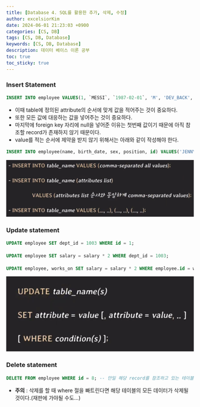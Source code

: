 ```yaml
---
title: [Database 4. SQL를 활용한 추가, 삭제, 수정]
author: excelsiorKim
date: 2024-06-01 21:23:03 +0900
categories: [CS, DB]
tags: [CS, DB, Database]
keywords: [CS, DB, Database]
description: 데이터 베이스 이론 공부
toc: true
toc_sticky: true
---
```


### Insert Statement

```sql
INSERT INTO employee VALUES(1, `MESSI`, `1987-02-01`, 'M', 'DEV_BACK', 1000000, null);
```

- 이때 table에 정의된 attribute의 순서에 맞게 값을 적어주는 것이 중요하다.
- 또한 모든 값에 대응하는 값을 넣어주는 것이 중요하다.
- 마지막에 foreign key 자리에 null을 넣어준 이유는 첫번째 값이기 때문에 아직 참조할 record가 존재하지 않기 때문이다.
- value를 적는 순서에 제약을 받지 않기 위해서는 아래와 같이 작성해야 한다.

```sql
INSERT INTO employee(name, birth_date, sex, position, id) VALUES('JENNY', '2000-10-12', 'F', 'DEV_BACK', 3);
```

![Insert-Statement](/assets/img/2024-06-01-DB-4/Insert-statement.png)

### Update statement

```sql
UPDATE employee SET dept_id = 1003 WHERE id = 1;

UPDATE employee SET salary = salary * 2 WHERE dept_id = 1003;

UPDATE employee, works_on SET salary = salary * 2 WHERE employee.id = works_on.empl_id and proj_id = 2003; -- 두개의 테이블 정보를 통해 update 문을 구성하는 경우
```

![update-statement](/assets/img/2024-06-01-DB-4/update-statement.png)

### Delete statement

```sql
DELETE FROM employee WHERE id = 8; -- 만일 해당 record를 참조하고 있는 테이블이 CASCADE라면 따로 삭제해줄 필요 없이 해당 값 또한 삭제된다.
```

- **주의** : 삭제를 할 때 where 절을 빠트린다면 해당 테이블의 모든 데이터가 삭제될 것이다.(재판에 가야될 수도...)
